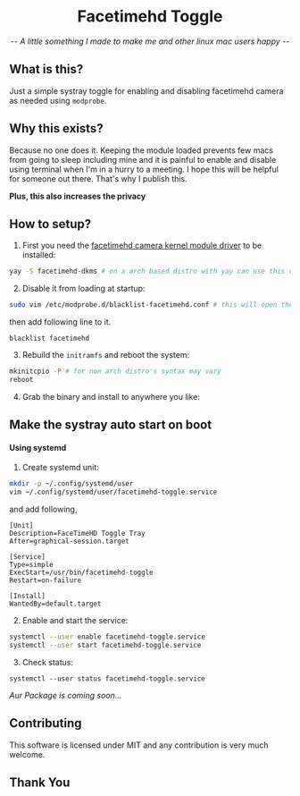 <div align="center">

# Facetimehd Toggle

-- *A little something I made to make me and other linux mac users happy* --

</div>

## What is this?

Just a simple systray toggle for enabling and disabling facetimehd camera as needed using `modprobe`.

## Why this exists?

Because no one does it. Keeping the module loaded prevents few macs from going to sleep including mine and it is painful to enable and disable using terminal when I'm in a hurry to a meeting. I hope this will be helpful for someone out there. That's why I publish this.

**Plus, this also increases the privacy**

## How to setup?

1. First you need the [facetimehd camera kernel module driver](https://github.com/patjak/facetimehd) to be installed:

```bash
yay -S facetimehd-dkms # on a arch based distro with yay can use this command
```

2. Disable it from loading at startup:

```bash
sudo vim /etc/modprobe.d/blacklist-facetimehd.conf # this will open the file with vim
```

then add following line to it.

```
blacklist facetimehd
```

3. Rebuild the `initramfs` and reboot the system:

```bash
mkinitcpio -P # for non arch distro's syntax may vary
reboot
```

4. Grab the binary and install to anywhere you like:

## Make the systray auto start on boot

#### Using systemd

1. Create systemd unit:

```bash
mkdir -p ~/.config/systemd/user
vim ~/.config/systemd/user/facetimehd-toggle.service
```

and add following,
```
[Unit]
Description=FaceTimeHD Toggle Tray
After=graphical-session.target

[Service]
Type=simple
ExecStart=/usr/bin/facetimehd-toggle
Restart=on-failure

[Install]
WantedBy=default.target
```

2. Enable and start the service:

```bash
systemctl --user enable facetimehd-toggle.service
systemctl --user start facetimehd-toggle.service
```

3. Check status:

```
systemctl --user status facetimehd-toggle.service
```

*Aur Package is coming soon...*

## Contributing

This software is licensed under MIT and any contribution is very much welcome. 

## Thank You
